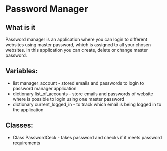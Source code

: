# Password Manager

## What is it

Password manager is an application where you can login to  different websites using master password, which is assigned to all your chosen websites.
In this application you can create, delete or change master password.

## Variables:

* list manager_account - stored emails and passwords to login to password manager application
* dictionary list_of_accounts - store emails and passwords of website where is possible to login using one master password
* dictionary current_logged_in - to track which email is being logged in to the application

## Classes: 

* Class PasswordCeck - takes password and checks if it meets password requirements  


